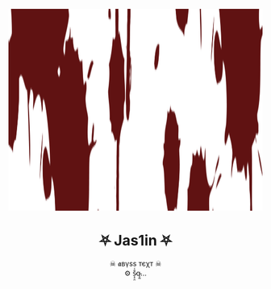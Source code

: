 <p align="center">
  <img src="https://github.com/cattle4808/cattle4808/blob/main/pngegg-2.png" height="400"/>
</p>

<h1 align="center">⛧ Jas1in ⛧</h1>

<p align="center">
  ☠ 𝖆вүѕѕ тєχт ☠ <br/>
  ⚙ s̷͎̠̯̐͑q̴̰...  
</p>
